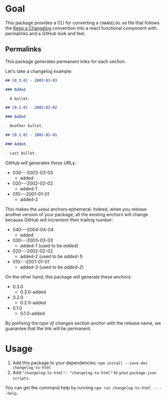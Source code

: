 # Goal

This package provides a CLI for converting a `CHANGELOG.md` file that follows the [Keep a Changelog](http://keepachangelog.com/en/1.0.0) convention into a react functional component with permalinks and a GitHub look and feel.

## Permalinks

This package generates permanent links for each section.

Let's take a changelog example:

```markdown
## [0.3.0] - 2003-03-03

### Added

- A bullet.

## [0.2.0] - 2002-02-02

### Added

- Another bullet.

## [0.1.0] - 2001-01-01

### Added

- Last bullet.
```

GitHub will generates these URLs:

- 030---2003-03-03
  - added
- 020---2002-02-02
  - added-1
- 010---2001-01-01
  - added-2

This makes the `added` anchors ephemeral.
Indeed, when you release another version of your package, all the existing anchors will change because GitHub will increment their trailing number:

- 040---2004-04-04
  - added
- 030---2003-03-03
  - added-1 (used to be _added_)
- 020---2002-02-02
  - added-2 (used to be _added-1_)
- 010---2001-01-01
  - added-3 (used to be _added-2_)

On the other hand, this package will generate these anchors:

- 0.3.0
  - 0.3.0-added
- 0.2.0
  - 0.2.0-added
- 0.1.0
  - 0.1.0-added

By prefixing the _type of changes_ section anchor with the release name, we guarantee that the link will be permanent.

# Usage

1. Add this package to your dependencies: `npm install --save-dev changelog-to-html`
2. Add `"changelog-to-html": "changelog-to-html"` to your `package.json` `scripts`.

You can get the command help by running `npm run changelog-to-html -- --help`.
